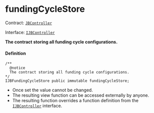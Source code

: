 # fundingCycleStore

Contract: [`JBController`](/dev/api/v2/contracts/jbdirectory/README.md)​‌

Interface: [`IJBController`](/dev/api/v2/interfaces/ijbcontroller.md)

**The contract storing all funding cycle configurations.**

#### Definition

```
/** 
  @notice 
  The contract storing all funding cycle configurations.
*/
IJBFundingCycleStore public immutable fundingCycleStore;
```

* Once set the value cannot be changed.
* The resulting view function can be accessed externally by anyone.
* The resulting function overrides a function definition from the [`IJBController`](/dev/api/v2/interfaces/ijbcontroller.md) interface.
